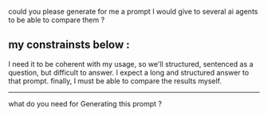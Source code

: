 could you please generate for me a prompt I would give to several ai agents to be able to compare them ?

my constrainsts below :
---
I need it to be coherent with my usage, so we'll structured, sentenced as a question, but difficult to answer. I expect a long and structured answer to that prompt. 
finally, I must be able to compare the results myself.

---
what do you need for Generating this prompt ?
